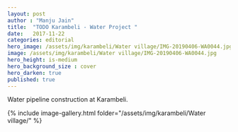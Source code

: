 ```yaml
---
layout: post
author : "Manju Jain"
title:  "TODO Karambeli - Water Project "
date:   2017-11-22 
categories: editorial
hero_image: /assets/img/karambeli/Water village/IMG-20190406-WA0044.jpg
image: /assets/img/karambeli/Water village/IMG-20190406-WA0044.jpg
hero_height: is-medium
hero_background_size : cover
hero_darken: true
published: true
---
```


Water pipeline construction at Karambeli.


{% include image-gallery.html folder="/assets/img/karambeli/Water village/" %}
